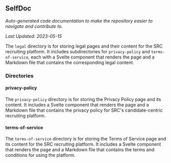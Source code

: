 <!--- START SELFDOC --->
## SelfDoc
_Auto-generated code documentation to make the repository easier to navigate and contribute to._

_Last Updated: 2023-05-15_

The `legal` directory is for storing legal pages and their content for the SRC recruiting platform. It includes subdirectories for `privacy-policy` and `terms-of-service`, each with a Svelte component that renders the page and a Markdown file that contains the corresponding legal content.

### Directories
#### privacy-policy
The `privacy-policy` directory is for storing the Privacy Policy page and its content. It includes a Svelte component that renders the page and a Markdown file that contains the privacy policy for SRC's candidate-centric recruiting platform.

#### terms-of-service
The `terms-of-service` directory is for storing the Terms of Service page and its content for the SRC recruiting platform. It includes a Svelte component that renders the page and a Markdown file that contains the terms and conditions for using the platform.

<!--- END SELFDOC --->